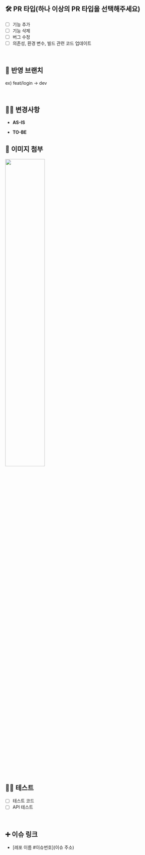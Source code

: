 ## 🛠️ PR 타입(하나 이상의 PR 타입을 선택해주세요)
- [ ] 기능 추가
- [ ] 기능 삭제
- [ ] 버그 수정
- [ ] 의존성, 환경 변수, 빌드 관련 코드 업데이트

<br/>

## 💾 반영 브랜치
ex) feat/login -> dev

<br/>

## 👨‍🔧 변경사항
<!-- 이 PR에서 어떤점들이 변경되었는지 기술해주세요. 가급적이면 as-is, to-be를 활용해서 작성해주세요.  -->
- **AS-IS**

- **TO-BE**
  <br />

## 🎨 이미지 첨부
<!-- 이미지 첨부는 자유 입니다. 하실분은 하시고 안하실 분은 안하셔도 됩니다. -->
<img src="파일주소" width="50%" height="50%"/>
<br/>

## 👨‍💻 테스트
<!-- 본 변경사항이 테스트가 되었는지 기술해주세요 --> 
- [ ] 테스트 코드
- [ ] API 테스트
<br/>

## ➕ 이슈 링크

- [레포 이름 #이슈번호](이슈 주소)

<br/>
